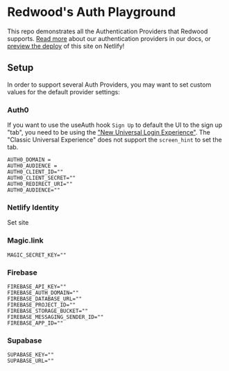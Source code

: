 # Redwood's Auth Playground

This repo demonstrates all the Authentication Providers that Redwood supports. [Read more](https://redwoodjs.com/docs/authentication) about our authentication providers in our docs, or [preview the deploy](https://redwood-playground-auth.netlify.app/) of this site on Netlify!

## Setup

In order to support several Auth Providers, you may want to set custom values for the default provider settings:

### Auth0

If you want to use the useAuth hook `Sign Up` to default the UI to the sign up "tab", you need to be using the ["New Universal Login Experience"](https://auth0.com/docs/universal-login/new-experience). The "Classic Universal Experience" does not support the `screen_hint` to set the tab.

```
AUTH0_DOMAIN =
AUTH0_AUDIENCE =
AUTH0_CLIENT_ID=""
AUTH0_CLIENT_SECRET=""
AUTH0_REDIRECT_URI=""
AUTH0_AUDIENCE=""
```

### Netlify Identity

Set site

### Magic.link

```
MAGIC_SECRET_KEY=""
```

### Firebase

```
FIREBASE_API_KEY=""
FIREBASE_AUTH_DOMAIN=""
FIREBASE_DATABASE_URL=""
FIREBASE_PROJECT_ID=""
FIREBASE_STORAGE_BUCKET=""
FIREBASE_MESSAGING_SENDER_ID=""
FIREBASE_APP_ID=""
```

### Supabase

```
SUPABASE_KEY=""
SUPABASE_URL=""
```
